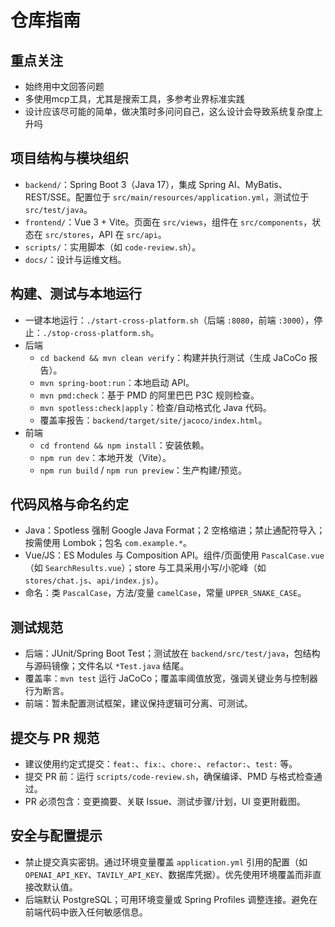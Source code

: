 # 仓库指南
## 重点关注
- 始终用中文回答问题
- 多使用mcp工具，尤其是搜索工具，多参考业界标准实践
- 设计应该尽可能的简单，做决策时多问问自己，这么设计会导致系统复杂度上升吗

## 项目结构与模块组织
- `backend/`：Spring Boot 3（Java 17），集成 Spring AI、MyBatis、REST/SSE。配置位于 `src/main/resources/application.yml`，测试位于 `src/test/java`。
- `frontend/`：Vue 3 + Vite。页面在 `src/views`，组件在 `src/components`，状态在 `src/stores`，API 在 `src/api`。
- `scripts/`：实用脚本（如 `code-review.sh`）。
- `docs/`：设计与运维文档。

## 构建、测试与本地运行
- 一键本地运行：`./start-cross-platform.sh`（后端 `:8080`，前端 `:3000`），停止：`./stop-cross-platform.sh`。
- 后端
  - `cd backend && mvn clean verify`：构建并执行测试（生成 JaCoCo 报告）。
  - `mvn spring-boot:run`：本地启动 API。
  - `mvn pmd:check`：基于 PMD 的阿里巴巴 P3C 规则检查。
  - `mvn spotless:check|apply`：检查/自动格式化 Java 代码。
  - 覆盖率报告：`backend/target/site/jacoco/index.html`。
- 前端
  - `cd frontend && npm install`：安装依赖。
  - `npm run dev`：本地开发（Vite）。
  - `npm run build` / `npm run preview`：生产构建/预览。

## 代码风格与命名约定
- Java：Spotless 强制 Google Java Format；2 空格缩进；禁止通配符导入；按需使用 Lombok；包名 `com.example.*`。
- Vue/JS：ES Modules 与 Composition API。组件/页面使用 `PascalCase.vue`（如 `SearchResults.vue`）；store 与工具采用小写/小驼峰（如 `stores/chat.js`、`api/index.js`）。
- 命名：类 `PascalCase`，方法/变量 `camelCase`，常量 `UPPER_SNAKE_CASE`。

## 测试规范
- 后端：JUnit/Spring Boot Test；测试放在 `backend/src/test/java`，包结构与源码镜像；文件名以 `*Test.java` 结尾。
- 覆盖率：`mvn test` 运行 JaCoCo；覆盖率阈值放宽，强调关键业务与控制器行为断言。
- 前端：暂未配置测试框架，建议保持逻辑可分离、可测试。

## 提交与 PR 规范
- 建议使用约定式提交：`feat:`、`fix:`、`chore:`、`refactor:`、`test:` 等。
- 提交 PR 前：运行 `scripts/code-review.sh`，确保编译、PMD 与格式检查通过。
- PR 必须包含：变更摘要、关联 Issue、测试步骤/计划，UI 变更附截图。

## 安全与配置提示
- 禁止提交真实密钥。通过环境变量覆盖 `application.yml` 引用的配置（如 `OPENAI_API_KEY`、`TAVILY_API_KEY`、数据库凭据）。优先使用环境覆盖而非直接改默认值。
- 后端默认 PostgreSQL；可用环境变量或 Spring Profiles 调整连接。避免在前端代码中嵌入任何敏感信息。
